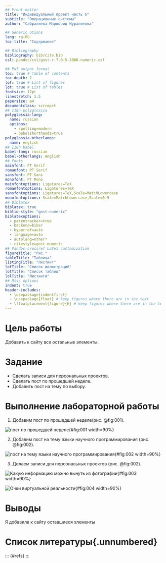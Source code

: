```yaml
---
## Front matter
title: "Индивидуальный проект часть 6"
subtitle: "Операционные системы"
author: "Сабралиева Марворид Нуралиевна"

## Generic otions
lang: ru-RU
toc-title: "Содержание"

## Bibliography
bibliography: bib/cite.bib
csl: pandoc/csl/gost-r-7-0-5-2008-numeric.csl

## Pdf output format
toc: true # Table of contents
toc-depth: 2
lof: true # List of figures
lot: true # List of tables
fontsize: 12pt
linestretch: 1.5
papersize: a4
documentclass: scrreprt
## I18n polyglossia
polyglossia-lang:
  name: russian
  options:
	- spelling=modern
	- babelshorthands=true
polyglossia-otherlangs:
  name: english
## I18n babel
babel-lang: russian
babel-otherlangs: english
## Fonts
mainfont: PT Serif
romanfont: PT Serif
sansfont: PT Sans
monofont: PT Mono
mainfontoptions: Ligatures=TeX
romanfontoptions: Ligatures=TeX
sansfontoptions: Ligatures=TeX,Scale=MatchLowercase
monofontoptions: Scale=MatchLowercase,Scale=0.9
## Biblatex
biblatex: true
biblio-style: "gost-numeric"
biblatexoptions:
  - parentracker=true
  - backend=biber
  - hyperref=auto
  - language=auto
  - autolang=other*
  - citestyle=gost-numeric
## Pandoc-crossref LaTeX customization
figureTitle: "Рис."
tableTitle: "Таблица"
listingTitle: "Листинг"
lofTitle: "Список иллюстраций"
lotTitle: "Список таблиц"
lolTitle: "Листинги"
## Misc options
indent: true
header-includes:
  - \usepackage{indentfirst}
  - \usepackage{float} # keep figures where there are in the text
  - \floatplacement{figure}{H} # keep figures where there are in the text
---
```


# Цель работы

Добавить к сайту все остальные элементы.

# Задание


- Сделать записи для персональных проектов.
- Сделать пост по прошедшей неделе.
- Добавить пост на тему по выбору.


# Выполнение лабораторной работы

1. Добавим пост по прошедшей неделе(рис. @fig:001).

![пост по прошедшей неделе](image/1.png){#fig:001 width=90%}

2. Добавим пост на тему языки научного программирования (рис. @fig:002).

![пост на тему языки научного программирования](image/2.png){#fig:002 width=90%}

3. Делаем записи для персональных проектов (рис. @fig:002).

![Какую информацию можно вынуть из фотографии](image/3.png){#fig:003 width=90%}

![Очки виртуальной реальности](image/4.png){#fig:004 width=90%}

# Выводы

Я добавила к сайту оставшиеся элементы

# Список литературы{.unnumbered}

::: {#refs}
:::
